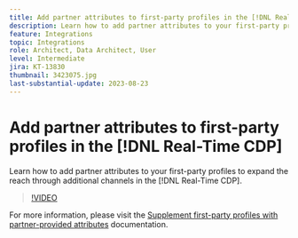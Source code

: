```yaml
---
title: Add partner attributes to first-party profiles in the [!DNL Real-Time CDP]
description: Learn how to add partner attributes to your first-party profiles to expand the reach through additional channels in the [!DNL Real-Time CDP].
feature: Integrations
topic: Integrations
role: Architect, Data Architect, User
level: Intermediate
jira: KT-13830
thumbnail: 3423075.jpg
last-substantial-update: 2023-08-23
---
```

# Add partner attributes to first-party profiles in the [!DNL Real-Time CDP]

Learn how to add partner attributes to your first-party profiles to expand the reach through additional channels in the [!DNL Real-Time CDP].

>[!VIDEO](https://video.tv.adobe.com/v/3423075/?quality=12&learn=on)

For  more information, please visit the [Supplement first-party profiles with partner-provided attributes](https://experienceleague.adobe.com/docs/experience-platform/rtcdp/use-cases/partner-data/supplement-first-party-profiles.html) documentation.
